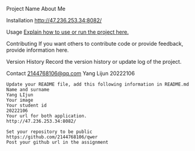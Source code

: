 Project Name
About Me

Installation
http://47.236.253.34:8082/

Usage
[Explain how to use or run the project here.](http://47.236.253.34:8082/)

Contributing
If you want others to contribute code or provide feedback, provide information here.

Version History
Record the version history or update log of the project.

Contact
2144768106@qq.com
Yang Lijun
20222106

	Update your README file, add this following information in README.md 
	Name and surname
    Yang LIjun
	Your image
	Your student id
    20222106
	Your url for both application.
    http://47.236.253.34:8082/

	Set your repository to be public
    https://github.com/2144768106/qwer
	Post your github url in the assignment
